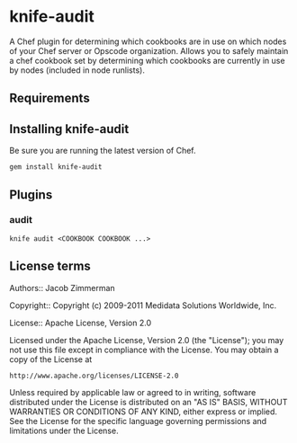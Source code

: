 knife-audit
========
A Chef plugin for determining which cookbooks are in use on which nodes of your Chef server or Opscode organization.
Allows you to safely maintain a chef cookbook set by determining which cookbooks are currently in use by nodes (included in node runlists).

Requirements
---------------

Installing knife-audit
-------------------
Be sure you are running the latest version of Chef.

    gem install knife-audit


Plugins
---------------

### audit 

    knife audit <COOKBOOK COOKBOOK ...>



License terms
-------------
Authors:: Jacob Zimmerman 

Copyright:: Copyright (c) 2009-2011 Medidata Solutions Worldwide, Inc.

License:: Apache License, Version 2.0


Licensed under the Apache License, Version 2.0 (the "License");
you may not use this file except in compliance with the License.
You may obtain a copy of the License at

    http://www.apache.org/licenses/LICENSE-2.0

Unless required by applicable law or agreed to in writing, software
distributed under the License is distributed on an "AS IS" BASIS,
WITHOUT WARRANTIES OR CONDITIONS OF ANY KIND, either express or implied.
See the License for the specific language governing permissions and
limitations under the License.

